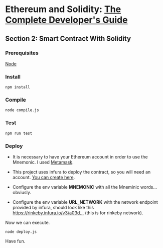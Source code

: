 # Ethereum and Solidity: [The Complete Developer's Guide](https://www.udemy.com/course/ethereum-and-solidity-the-complete-developers-guide)

## Section 2: Smart Contract With Solidity

### Prerequisites

[Node](https://nodejs.org/es/)

### Install

`npm install`

### Compile

`node compile.js`

### Test

`npm run test`

### Deploy

- It is necessary to have your Ethereum account in order to use the Mnemonic. I used [Metamask](https://metamask.io/).
- This project uses infura to deploy the contract, so you will need an account. [You can create here](https://infura.io).

- Configure the env variable **MNEMONIC** with all the Mneminic words... obviusly.
- Configure the env variable **URL_NETWORK** with the network endpoint provided by infura, should look like this <https://rinkeby.infura.io/v3/a03d...> (this is for rinkeby network).

Now we can execute.

`node deploy.js`

Have fun.
